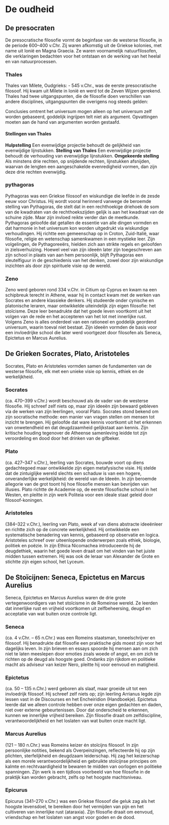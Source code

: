 # De oudheid

## De presocraten
De presocratische filosofie vormt de beginfase van de westerse filosofie, in de periode 600–400 v.Chr.
Zij waren afkomstig uit de Griekse kolonies, met name uit Ionië en Magna Graecia. Ze waren voornamelijk natuurfilosofen, 
die verklaringen bedachten voor het ontstaan en de werking van het heelal en van natuurprocessen.

### Thales
Thales van Milete, Oudgrieks: - 545 v.Chr., was de eerste presocratische filosoof. Hij kwam uit Milete in Ionië en werd tot de Zeven Wijzen gerekend.
Thales had twee uitgangspunten, die de filosofie doen verschillen van andere disciplines, uitgangspunten die overigens nog steeds gelden:

Conclusies omtrent het universum mogen alleen op het universum zelf worden gebaseerd, goddelijk ingrijpen telt niet als argument.
Opvattingen moeten aan de hand van argumenten worden gestaafd.

#### Stellingen van Thales
**Hulpstelling**
Een evenwijdige projectie behoudt de gelijkheid van evenwijdige lijnstukken.
**Stelling van Thales**
Een evenwijdige projectie behoudt de verhouding van evenwijdige lijnstukken.
**Omgekeerde stelling**
Als minstens drie rechten, op snijdende rechten, lijnstukken afsnijden, waarvan de lengten een aangeschakelde evenredigheid vormen, dan zijn deze drie rechten evenwijdig.

### pythagoras
Pythagoras was een Griekse filosoof en wiskundige die leefde in de zesde eeuw voor Christus. Hij wordt vooral herinnerd vanwege de beroemde stelling van Pythagoras,
die stelt dat in een rechthoekige driehoek de som van de kwadraten van de rechthoekszijden gelijk is aan het kwadraat van de schuine zijde. 
Maar zijn invloed reikte verder dan de meetkunde. Pythagoras geloofde dat getallen de essentie van alle dingen vormden en dat harmonie in het universum kon worden 
uitgedrukt via wiskundige verhoudingen. Hij richtte een gemeenschap op in Croton, Zuid-Italië, waar filosofie, religie en wetenschap samenkwamen in een mystieke leer.
Zijn volgelingen, de Pythagoreeërs, hielden zich aan strikte regels en geloofden in zielsverhuizing. Hoewel veel van zijn ideeën later zijn toegeschreven aan zijn school in plaats van aan hem persoonlijk, blijft Pythagoras een sleutelfiguur in de geschiedenis van het denken, zowel door zijn wiskundige inzichten als door zijn spirituele visie op de wereld.

### Zeno
Zeno werd geboren rond 334 v.Chr. in Citium op Cyprus en kwam na een schipbreuk terecht in Athene, waar hij in contact kwam met de werken van Socrates en andere klassieke denkers. Hij studeerde onder cynische en platonische leraren, maar ontwikkelde uiteindelijk zijn eigen filosofie: het stoïcisme. Deze leer benadrukte dat het goede leven voortkomt uit het volgen van de rede en het accepteren van het lot met innerlijke rust. Volgens Zeno is alles onderdeel van een rationeel en goddelijk geordend universum, waarin toeval niet bestaat. Zijn ideeën vormden de basis voor een invloedrijke school die later werd voortgezet door filosofen als Seneca, Epictetus en Marcus Aurelius.

## De Grieken Socrates, Plato, Aristoteles
Socrates, Plato en Aristoteles vormden samen de fundamenten van de westerse filosofie, elk met een unieke visie op kennis, ethiek en de werkelijkheid.
### Socrates
 (ca. 470–399 v.Chr.) wordt beschouwd als de vader van de westerse filosofie. Hij schreef zelf niets op, maar zijn ideeën zijn bewaard gebleven via de werken van zijn leerlingen, vooral Plato. Socrates stond bekend om zijn socratische methode: een manier van vragen stellen om mensen tot inzicht te brengen. Hij geloofde dat ware kennis voortkomt uit het erkennen van onwetendheid en dat deugdzaamheid gelijkstaat aan kennis. Zijn kritische houding tegenover de Atheense samenleving leidde tot zijn veroordeling en dood door het drinken van de gifbeker.
### Plato
 (ca. 427–347 v.Chr.), leerling van Socrates, bouwde voort op diens gedachtegoed maar ontwikkelde zijn eigen metafysische visie. Hij stelde dat de zintuiglijke wereld slechts een schaduw is van een hogere, onveranderlijke werkelijkheid: de wereld van de Ideeën. In zijn beroemde allegorie van de grot toont hij hoe filosofie mensen kan bevrijden van illusies. Plato richtte de Academie op, de eerste filosofische school in het Westen, en pleitte in zijn werk Politeia voor een ideale staat geleid door filosoof-koningen.
### Aristoteles
 (384–322 v.Chr.), leerling van Plato, week af van diens abstracte ideeënleer en richtte zich op de concrete werkelijkheid. Hij ontwikkelde een systematische benadering van kennis, gebaseerd op observatie en logica. Aristoteles schreef over uiteenlopende onderwerpen zoals ethiek, biologie, politiek en poëzie. In zijn Ethica Nicomachea introduceerde hij de deugdethiek, waarin het goede leven draait om het vinden van het juiste midden tussen extremen. Hij was ook de leraar van Alexander de Grote en stichtte zijn eigen school, het Lyceum.

## De Stoïcijnen: Seneca, Epictetus en Marcus Aurelius
Seneca, Epictetus en Marcus Aurelius waren de drie grote vertegenwoordigers van het stoïcisme in de Romeinse wereld. Ze leerden dat innerlijke rust en vrijheid voortkomen uit zelfbeheersing, deugd en acceptatie van wat buiten onze controle ligt.
### Seneca
 (ca. 4 v.Chr. – 65 n.Chr.) was een Romeins staatsman, toneelschrijver en filosoof. Hij benadrukte dat filosofie een praktische gids moest zijn voor het dagelijks leven. In zijn brieven en essays spoorde hij mensen aan om zich niet te laten meeslepen door emoties zoals woede of angst, en om zich te richten op de deugd als hoogste goed. Ondanks zijn rijkdom en politieke macht als adviseur van keizer Nero, pleitte hij voor eenvoud en matigheid.
### Epictetus
 (ca. 50 – 135 n.Chr.) werd geboren als slaaf, maar groeide uit tot een invloedrijk filosoof. Hij schreef zelf niets op; zijn leerling Arrianus legde zijn lessen vast in de Discourses en het Encheiridion (Handboekje). Epictetus leerde dat we alleen controle hebben over onze eigen gedachten en daden, niet over externe gebeurtenissen. Door dat onderscheid te erkennen, kunnen we innerlijke vrijheid bereiken. Zijn filosofie draait om zelfdiscipline, verantwoordelijkheid en het loslaten van wat buiten onze macht ligt.
### Marcus Aurelius
 (121 – 180 n.Chr.) was Romeins keizer én stoïcijns filosoof. In zijn persoonlijke notities, bekend als Overpeinzingen, reflecteerde hij op zijn plichten, sterfelijkheid en deugdzaam leiderschap. Hij zag het keizerschap als een morele verantwoordelijkheid en gebruikte stoïcijnse principes om kalmte en rechtvaardigheid te bewaren te midden van oorlogen en politieke spanningen. Zijn werk is een tijdloos voorbeeld van hoe filosofie in de praktijk kan worden gebracht, zelfs op het hoogste machtsniveau.
### Epicurus 
Epicurus (341–270 v.Chr.) was een Griekse filosoof die geluk zag als het hoogste levensdoel, te bereiken door het vermijden van pijn en het cultiveren van innerlijke rust (ataraxia). Zijn filosofie draait om eenvoud, vriendschap en het loslaten van angst voor goden en de dood.


